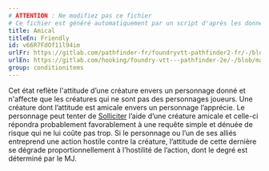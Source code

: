 ```yaml
---
# ATTENTION : Ne modifiez pas ce fichier
# Ce fichier est généré automatiquement par un script d'après les données du module Foundry VTT officiel et de sa traduction
title: Amical
titleEn: Friendly
id: v66R7FdOf11l94im
urlFr: https://gitlab.com/pathfinder-fr/foundryvtt-pathfinder2-fr/-/blob/master/data/classes/v66R7FdOf11l94im.htm
urlEn: https://gitlab.com/hooking/foundry-vtt---pathfinder-2e/-/blob/master/packs/data/classes.db/friendly.json
group: conditionitems
---
```

Cet état reflète l'attitude d’une créature envers un personnage donné et n'affecte que les créatures qui ne sont pas des personnages joueurs. Une créature dont l’attitude est amicale envers un personnage l’apprécie. Le personnage peut tenter de [Solliciter](../actions/solliciter.md) l’aide d’une créature amicale et celle-ci répondra probablement favorablement à une requête simple et dénuée de risque qui ne lui coûte pas trop. Si le personnage ou l’un de ses alliés entreprend une action hostile contre la créature, l’attitude de cette dernière se dégrade proportionnellement à l’hostilité de l’action, dont le degré est déterminé par le MJ.


